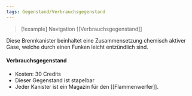 ```yaml
---
tags: Gegenstand/Verbrauchsgegenstand
---
```

> [!example] Navigation 
> [[Verbrauchsgegenstand]]

Diese Brennkanister beinhaltet eine Zusammensetzung chemisch aktiver Gase, welche durch einen Funken leicht entzündlich sind.  

#### Verbrauchsgegenstand
- Kosten: 30 Credits
- Dieser Gegenstand ist stapelbar
- Jeder Kanister ist ein Magazin für den [[Flammenwerfer]].
